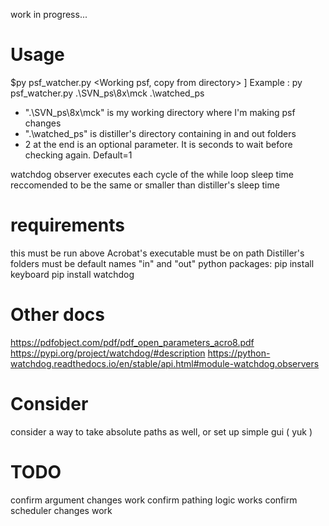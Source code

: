 work in progress...

# Usage
$py psf_watcher.py <Working psf, copy from directory> <Distiller Directory>] 
Example : py psf_watcher.py .\SVN_ps\8x\mck .\watched_ps
 - ".\SVN_ps\8x\mck" is my working directory where I'm making psf changes
 - ".\watched_ps" is distiller's directory containing in and out folders
 - 2 at the end is an optional parameter.  It is seconds to wait before checking again.  Default=1

watchdog observer executes each cycle of the while loop
sleep time reccomended to be the same or smaller than distiller's sleep time

# requirements
this must be run above 
Acrobat's executable must be on path
Distiller's folders must be default names "in" and "out"
python packages:
  pip install keyboard
  pip install watchdog

# Other docs
https://pdfobject.com/pdf/pdf_open_parameters_acro8.pdf 
https://pypi.org/project/watchdog/#description
https://python-watchdog.readthedocs.io/en/stable/api.html#module-watchdog.observers

# Consider
consider a way to take absolute paths as well, or set up simple gui ( yuk )

# TODO 
confirm argument changes work
confirm pathing logic works
confirm scheduler changes work


